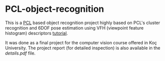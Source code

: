 # PCL-object-recognition

This is a [PCL](http://pointclouds.org/) based object recognition project highly based on PCL's cluster recognition and 6DOF pose estimation using VFH (viewpoint feature histogram) descriptors [tutorial](http://pointclouds.org/documentation/tutorials/vfh_recognition.php#vfh-recognition).

It was done as a final project for the computer vision course offered in Koç University. The project report (for detailed inspection) is also available in the *details.pdf* file.